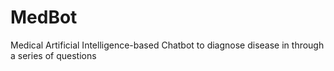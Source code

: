 # MedBot
Medical Artificial Intelligence-based Chatbot to diagnose disease in  through a series of questions
